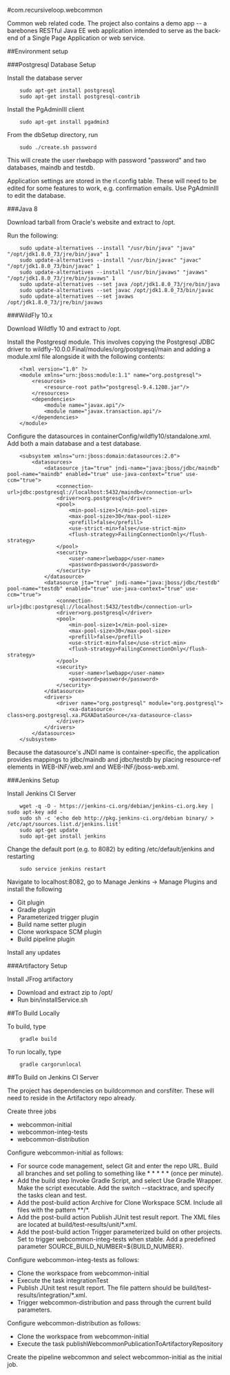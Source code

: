 #com.recursiveloop.webcommon

Common web related code. The project also contains a demo app -- a barebones RESTful Java EE web application intended to serve as the back-end of a Single Page Application or web service.

##Environment setup

###Postgresql Database Setup

Install the database server

        sudo apt-get install postgresql
        sudo apt-get install postgresql-contrib

Install the PgAdminIII client

        sudo apt-get install pgadmin3

From the dbSetup directory, run

        sudo ./create.sh password

This will create the user rlwebapp with password "password" and two databases, maindb and testdb.

Application settings are stored in the rl.config table. These will need to be edited for some features to work, e.g. confirmation emails. Use PgAdminIII to edit the database.

###Java 8

Download tarball from Oracle's website and extract to /opt.

Run the following:

        sudo update-alternatives --install "/usr/bin/java" "java" "/opt/jdk1.8.0_73/jre/bin/java" 1
        sudo update-alternatives --install "/usr/bin/javac" "javac" "/opt/jdk1.8.0_73/bin/javac" 1
        sudo update-alternatives --install "/usr/bin/javaws" "javaws" "/opt/jdk1.8.0_73/jre/bin/javaws" 1
        sudo update-alternatives --set java /opt/jdk1.8.0_73/jre/bin/java
        sudo update-alternatives --set javac /opt/jdk1.8.0_73/bin/javac
        sudo update-alternatives --set javaws /opt/jdk1.8.0_73/jre/bin/javaws

###WildFly 10.x

Download Wildfly 10 and extract to /opt.

Install the Postgresql module. This involves copying the Postgresql JDBC driver to wildfly-10.0.0.Final/modules/org/postgresql/main and adding a module.xml file alongside it with the following contents:

        <?xml version="1.0" ?>
        <module xmlns="urn:jboss:module:1.1" name="org.postgresql">
            <resources>
                <resource-root path="postgresql-9.4.1208.jar"/>
            </resources>
            <dependencies>
                <module name="javax.api"/>
                <module name="javax.transaction.api"/>
            </dependencies>
        </module>

Configure the datasources in containerConfig/wildfly10/standalone.xml. Add both a main database and a test database.

        <subsystem xmlns="urn:jboss:domain:datasources:2.0">
            <datasources>
                <datasource jta="true" jndi-name="java:jboss/jdbc/maindb" pool-name="maindb" enabled="true" use-java-context="true" use-ccm="true">
                    <connection-url>jdbc:postgresql://localhost:5432/maindb</connection-url>
                    <driver>org.postgresql</driver>
                    <pool>
                        <min-pool-size>1</min-pool-size>
                        <max-pool-size>30</max-pool-size>
                        <prefill>false</prefill>
                        <use-strict-min>false</use-strict-min>
                        <flush-strategy>FailingConnectionOnly</flush-strategy>
                    </pool>
                    <security>
                        <user-name>rlwebapp</user-name>
                        <password>password</password>
                    </security>
                </datasource>
                <datasource jta="true" jndi-name="java:jboss/jdbc/testdb" pool-name="testdb" enabled="true" use-java-context="true" use-ccm="true">
                    <connection-url>jdbc:postgresql://localhost:5432/testdb</connection-url>
                    <driver>org.postgresql</driver>
                    <pool>
                        <min-pool-size>1</min-pool-size>
                        <max-pool-size>30</max-pool-size>
                        <prefill>false</prefill>
                        <use-strict-min>false</use-strict-min>
                        <flush-strategy>FailingConnectionOnly</flush-strategy>
                    </pool>
                    <security>
                        <user-name>rlwebapp</user-name>
                        <password>password</password>
                    </security>
                </datasource>
                <drivers>
                    <driver name="org.postgresql" module="org.postgresql">
                        <xa-datasource-class>org.postgresql.xa.PGXADataSource</xa-datasource-class>
                    </driver>
                </drivers>
            </datasources>
        </subsystem>

Because the datasource's JNDI name is container-specific, the application provides mappings to jdbc/maindb and jdbc/testdb by placing resource-ref elements in WEB-INF/web.xml and WEB-INF/jboss-web.xml.

###Jenkins Setup

Install Jenkins CI Server

        wget -q -O - https://jenkins-ci.org/debian/jenkins-ci.org.key | sudo apt-key add -
        sudo sh -c 'echo deb http://pkg.jenkins-ci.org/debian binary/ > /etc/apt/sources.list.d/jenkins.list'
        sudo apt-get update
        sudo apt-get install jenkins

Change the default port (e.g. to 8082) by editing /etc/default/jenkins and restarting

        sudo service jenkins restart

Navigate to localhost:8082, go to Manage Jenkins -> Manage Plugins and install the following

* Git plugin
* Gradle plugin
* Parameterized trigger plugin
* Build name setter plugin
* Clone workspace SCM plugin
* Build pipeline plugin

Install any updates

###Artifactory Setup

Install JFrog artifactory

* Download and extract zip to /opt/
* Run bin/installService.sh


##To Build Locally

To build, type

        gradle build

To run locally, type

        gradle cargorunlocal

##To Build on Jenkins CI Server

The project has dependencies on buildcommon and corsfilter. These will need to reside in the Artifactory repo already.

Create three jobs

* webcommon-initial
* webcommon-integ-tests
* webcommon-distribution

Configure webcommon-initial as follows:

* For source code management, select Git and enter the repo URL. Build all branches and set polling to something like * * * * * (once per minute).
* Add the build step Invoke Gradle Script, and select Use Gradle Wrapper. Make the script executable. Add the switch --stacktrace, and specify the tasks clean and test.
* Add the post-build action Archive for Clone Workspace SCM. Include all files with the pattern **/*.
* Add the post-build action Publish JUnit test result report. The XML files are located at build/test-results/unit/*.xml.
* Add the post-build action Trigger parameterized build on other projects. Set to trigger webcommon-integ-tests when stable. Add a predefined parameter SOURCE_BUILD_NUMBER=${BUILD_NUMBER}.

Configure webcommon-integ-tests as follows:

* Clone the workspace from webcommon-initial
* Execute the task integrationTest
* Publish JUnit test result report. The file pattern should be build/test-results/integration/*.xml.
* Trigger webcommon-distribution and pass through the current build parameters.

Configure webcommon-distribution as follows:

* Clone the workspace from webcommon-initial
* Execute the task publishWebcommonPublicationToArtifactoryRepository

Create the pipeline webcommon and select webcommon-initial as the initial job.

